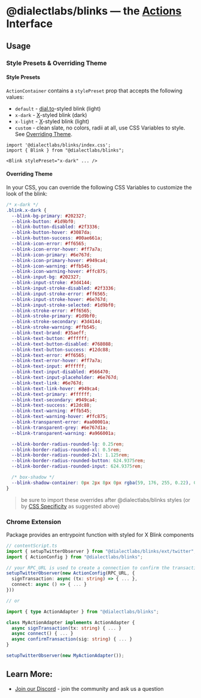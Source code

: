 # @dialectlabs/blinks &mdash; the [Actions](https://github.com/dialectlabs/actions) Interface

## Usage
### Style Presets & Overriding Theme

#### Style Presets
`ActionContainer` contains a `stylePreset` prop that accepts the following values:
* `default` - [dial.to](https://dial.to)-styled blink (light)
* `x-dark` - [X](https://x.com/)-styled blink (dark)
* `x-light` - [X](https://x.com/)-styled blink (light)
* `custom` - clean slate, no colors, radii at all, use CSS Variables to style. See [Overriding Theme](#overriding-theme). 

```tsx
import '@dialectlabs/blinks/index.css';
import { Blink } from "@dialectlabs/blinks";

<Blink stylePreset="x-dark" ... />
```

#### Overriding Theme

In your CSS, you can override the following CSS Variables to customize the look of the blink:

```css
/* x-dark */
.blink.x-dark {
  --blink-bg-primary: #202327;
  --blink-button: #1d9bf0;
  --blink-button-disabled: #2f3336;
  --blink-button-hover: #3087da;
  --blink-button-success: #00ae661a;
  --blink-icon-error: #ff6565;
  --blink-icon-error-hover: #ff7a7a;
  --blink-icon-primary: #6e767d;
  --blink-icon-primary-hover: #949ca4;
  --blink-icon-warning: #ffb545;
  --blink-icon-warning-hover: #ffc875;
  --blink-input-bg: #202327;
  --blink-input-stroke: #3d4144;
  --blink-input-stroke-disabled: #2f3336;
  --blink-input-stroke-error: #ff6565;
  --blink-input-stroke-hover: #6e767d;
  --blink-input-stroke-selected: #1d9bf0;
  --blink-stroke-error: #ff6565;
  --blink-stroke-primary: #1d9bf0;
  --blink-stroke-secondary: #3d4144;
  --blink-stroke-warning: #ffb545;
  --blink-text-brand: #35aeff;
  --blink-text-button: #ffffff;
  --blink-text-button-disabled: #768088;
  --blink-text-button-success: #12dc88;
  --blink-text-error: #ff6565;
  --blink-text-error-hover: #ff7a7a;
  --blink-text-input: #ffffff;
  --blink-text-input-disabled: #566470;
  --blink-text-input-placeholder: #6e767d;
  --blink-text-link: #6e767d;
  --blink-text-link-hover: #949ca4;
  --blink-text-primary: #ffffff;
  --blink-text-secondary: #949ca4;
  --blink-text-success: #12dc88;
  --blink-text-warning: #ffb545;
  --blink-text-warning-hover: #ffc875;
  --blink-transparent-error: #aa00001a;
  --blink-transparent-grey: #6e767d1a;
  --blink-transparent-warning: #a966001a;

  --blink-border-radius-rounded-lg: 0.25rem;
  --blink-border-radius-rounded-xl: 0.5rem;
  --blink-border-radius-rounded-2xl: 1.125rem;
  --blink-border-radius-rounded-button: 624.9375rem;
  --blink-border-radius-rounded-input: 624.9375rem;

  /* box-shadow */
  --blink-shadow-container: 0px 2px 8px 0px rgba(59, 176, 255, 0.22), 0px 1px 48px 0px rgba(29, 155, 240, 0.24);
}
```

> be sure to import these overrides after @dialectlabs/blinks styles (or by [CSS Specificity](https://developer.mozilla.org/en-US/docs/Web/CSS/Specificity) as suggested above)

### Chrome Extension

Package provides an entrypoint function with styled for X Blink components

```ts
// contentScript.ts
import { setupTwitterObserver } from "@dialectlabs/blinks/ext/twitter";
import { ActionConfig } from "@dialectlabs/blinks";

// your RPC_URL is used to create a connection to confirm the transaction after action execution
setupTwitterObserver(new ActionConfig(RPC_URL, {
  signTransaction: async (tx: string) => { ... },
  connect: async () => { ... }
}))

// or

import { type ActionAdapter } from "@dialectlabs/blinks";

class MyActionAdapter implements ActionAdapter {
  async signTransaction(tx: string) { ... }
  async connect() { ... }
  async confirmTransaction(sig: string) { ... }
}

setupTwitterObserver(new MyActionAdapter());
```

## Learn More:

- [Join our Discord](https://discord.gg/saydialect) - join the community and ask us a question
